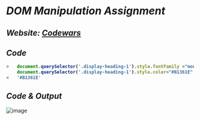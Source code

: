 # _DOM Manipulation Assignment_

## _Website: [Codewars](https://www.codewars.com/)_

## _Code_
<b>
  
```javascript
>   document.querySelector('.display-heading-1').style.fontFamily ="monospace"
    document.querySelector('.display-heading-1').style.color="#B1361E"
<   '#B1361E'
```
</b>

## _Code & Output_
![image](https://user-images.githubusercontent.com/91872149/193023518-f27105f8-d255-4ce1-bdb5-bbdd1b0bbb0f.png)
